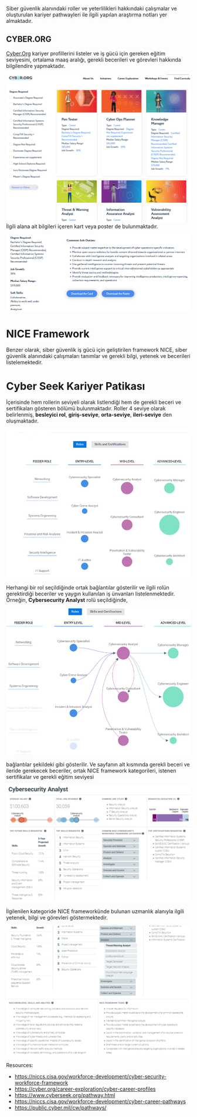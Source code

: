 Siber güvenlik alanındaki roller ve yeterlilikleri hakkındaki çalışmalar ve oluşturulan kariyer pathwayleri ile ilgili yapılan araştırma notları yer almaktadır.

## CYBER.ORG
[Cyber.Org](https://cyber.org/career-exploration/cyber-career-profiles) kariyer profillerini listeler ve iş gücü için gereken eğitim seviyesini, ortalama maaş aralığı, gerekli becerileri ve görevleri hakkında bilgilendire yapmaktadır.

![](images/Pasted%20image%2020220409184750.png)
İlgili alana ait bilgileri içeren kart veya poster de bulunmaktadır.

![](images/Pasted%20image%2020220409184845.png)


# NICE Framework

Benzer olarak, siber güvenlik iş gücü için geliştirilen framework NICE, siber güvenlik alanındaki çalışmaları tanımlar ve gerekli bilgi, yetenek ve becerileri listelemektedir.

# Cyber Seek Kariyer Patikası
İçerisinde hem rollerin seviyeli olarak listlendiği hem de gerekli beceri ve sertifikaları gösteren bölümü bulunmaktadır. Roller 4 seviye olarak belirlenmiş, **besleyici rol**, **giriş-seviye**, **orta-seviye**, **ileri-seviye** den oluşmaktadır.

![](images/Pasted%20image%2020220409181056.png)

Herhangi bir rol seçildiğinde ortak bağlantılar gösterilir ve ilgili rolün gerektirdiği beceriler ve yaygın kullanılan iş ünvanları listelenmektedir. Örneğin, **Cybersecurity Analyst** rolü seçildiğinde, 

![](images/Pasted%20image%2020220409181635.png)

bağlantılar şekildeki gibi gösterilir. Ve sayfanın alt kısmında gerekli beceri ve ileride gerekecek beceriler, ortak NICE framework kategorileri, istenen sertifikalar ve gerekli eğitim seviyesi 

![](images/Pasted%20image%2020220409182036.png)

İlgilenilen kategoride NICE frameworkünde bulunan uzmanlık alanıyla ilgili yetenek, bilgi ve görevleri göstermektedir.

![](images/Pasted%20image%2020220409183430.png)



Resources:
- https://niccs.cisa.gov/workforce-development/cyber-security-workforce-framework
-  https://cyber.org/career-exploration/cyber-career-profiles
- https://www.cyberseek.org/pathway.html
- https://niccs.cisa.gov/workforce-development/cyber-career-pathways
- https://public.cyber.mil/cw/pathways/
